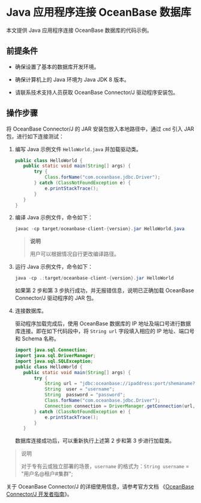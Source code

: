 # Java 应用程序连接 OceanBase 数据库

本文提供 Java 应用程序连接 OceanBase 数据库的代码示例。

## 前提条件

* 确保设置了基本的数据库开发环境。

* 确保计算机上的 Java 环境为 Java JDK 8 版本。

* 请联系技术支持人员获取 OceanBase Connector/J 驱动程序安装包。

## 操作步骤

将 OceanBase Connector/J 的 JAR 安装包放入本地路径中，通过 `cmd` 引入 JAR 包，进行如下连接测试：

1. 编写 Java 示例文件 `HelloWorld.java` 并加载驱动类。

   ```java
   public class HelloWorld {
      public static void main(String[] args) {
          try {
              Class.forName("com.oceanbase.jdbc.Driver");
          } catch (ClassNotFoundException e) {
              e.printStackTrace();
          }
      }
   }
   ```

2. 编译 Java 示例文件，命令如下：

   ```java
   javac -cp target/oceanbase-client-{version}.jar HelloWorld.java
   ```

   > **说明**
   >
   > 用户可以根据情况自行更改编译路径。

3. 运行 Java 示例文件，命令如下：

   ```java
   java -cp .:target/oceanbase-client-{version}.jar HelloWorld
   ```

   如果第 2 步和第 3 步执行成功，并无报错信息，说明已正确加载 OceanBase Connector/J 驱动程序的 JAR 包。

4. 连接数据库。

   驱动程序加载完成后，使用 OceanBase 数据库的 IP 地址及端口号进行数据库连接。即在如下代码段中，将 `String url` 字段填入相应的 IP 地址、端口号和 Schema 名称。

   ```java
   import java.sql.Connection;
   import java.sql.DriverManager;
   import java.sql.SQLException;
   public class HelloWorld {
      public static void main(String[] args) {
          try {
              String url = "jdbc:oceanbase://ipaddress:port/shemaname?pool=false";
              String  user = "username";
              String  password = "password";
              Class.forName("com.oceanbase.jdbc.Driver");
              Connection connection = DriverManager.getConnection(url, user, password);
          } catch (ClassNotFoundException e) {
              e.printStackTrace();
          }
      }
   ```

   数据库连接成功后，可以重新执行上述第 2 步和第 3 步进行加载类。
>说明
>
>对于专有云或独立部署的场景，`username` 的格式为：`String username` = "用户名@租户#集群";

关于 OceanBase Connector/J 的详细使用信息，请参考官方文档 《[OceanBase Connector/J 开发者指南](https://www.oceanbase.com/docs/connector-j/connector-j/V2.2.6/introduction-to-oceanbase-connector-j)》。
